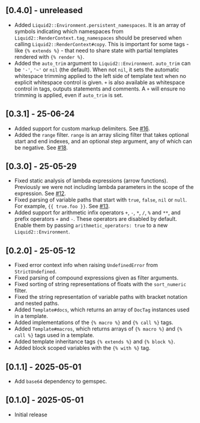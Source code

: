 ## [0.4.0] - unreleased

- Added `Liquid2::Environment.persistent_namespaces`. It is an array of symbols indicating which namespaces from `Liquid2::RenderContext.tag_namespaces` should be preserved when calling `Liquid2::RenderContext#copy`. This is important for some tags - like `{% extends %}` - that need to share state with partial templates rendered with `{% render %}`.
- Added the `auto_trim` argument to `Liquid2::Environment`. `auto_trim` can be `'-'`, `'~'` or `nil` (the default). When not `nil`, it sets the automatic whitespace trimming applied to the left side of template text when no explicit whitespace control is given. `+` is also available as whitespace control in tags, outputs statements and comments. A `+` will ensure no trimming is applied, even if `auto_trim` is set.

## [0.3.1] - 25-06-24

- Added support for custom markup delimiters. See [#16](https://github.com/jg-rp/ruby-liquid2/pull/16).
- Added the `range` filter. `range` is an array slicing filter that takes optional start and end indexes, and an optional step argument, any of which can be negative. See [#18](https://github.com/jg-rp/ruby-liquid2/pull/18).

## [0.3.0] - 25-05-29

- Fixed static analysis of lambda expressions (arrow functions). Previously we were not including lambda parameters in the scope of the expression. See [#12](https://github.com/jg-rp/ruby-liquid2/issues/12).
- Fixed parsing of variable paths that start with `true`, `false`, `nil` or `null`. For example, `{{ true.foo }}`. See [#13](https://github.com/jg-rp/ruby-liquid2/issues/13).
- Added support for arithmetic infix operators `+`, `-`, `*`, `/`, `%` and `**`, and prefix operators `+` and `-`. These operators are disabled by default. Enable them by passing `arithmetic_operators: true` to a new `Liquid2::Environment`.

## [0.2.0] - 25-05-12

- Fixed error context info when raising `UndefinedError` from `StrictUndefined`.
- Fixed parsing of compound expressions given as filter arguments.
- Fixed sorting of string representations of floats with the `sort_numeric` filter.
- Fixed the string representation of variable paths with bracket notation and nested paths.
- Added `Template#docs`, which returns an array of `DocTag` instances used in a template.
- Added implementations of the `{% macro %}` and `{% call %}` tags.
- Added `Template#macros`, which returns arrays of `{% macro %}` and `{% call %}` tags used in a template.
- Added template inheritance tags `{% extends %}` and `{% block %}`.
- Added block scoped variables with the `{% with %}` tag.

## [0.1.1] - 2025-05-01

- Add `base64` dependency to gemspec.

## [0.1.0] - 2025-05-01

- Initial release
